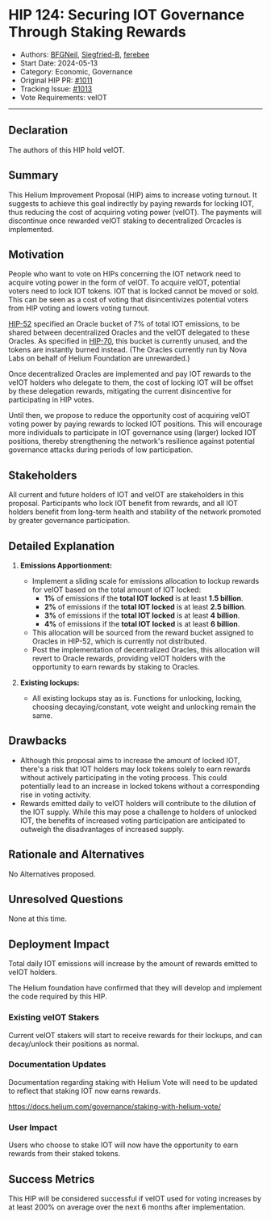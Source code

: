 # HIP 124: Securing IOT Governance Through Staking Rewards

- Authors: [BFGNeil](https://github.com/BFGNeil), [Siegfried-B](https://github.com/Siegfried-B), [ferebee](https://github.com/ferebee)
- Start Date: 2024-05-13
- Category: Economic, Governance
- Original HIP PR: [#1011](https://github.com/helium/HIP/pull/1011)
- Tracking Issue: [#1013](https://github.com/helium/HIP/issues/1013)
- Vote Requirements: veIOT

---

## Declaration

The authors of this HIP hold veIOT.

## Summary

This Helium Improvement Proposal (HIP) aims to increase voting turnout. It suggests to achieve this goal indirectly by paying rewards for locking IOT, thus reducing the cost of acquiring voting power (veIOT). The payments will discontinue once rewarded veIOT staking to decentralized Orcacles is implemented.

## Motivation

People who want to vote on HIPs concerning the IOT network need to acquire voting power in the form of veIOT. To acquire veIOT, potential voters need to lock IOT tokens.
IOT that is locked cannot be moved or sold. This can be seen as a cost of voting that disincentivizes potential voters from HIP voting and lowers voting turnout.

[HIP-52][hip-52] specified an Oracle bucket of 7% of total IOT emissions, to be shared between decentralized Oracles and the veIOT delegated to these Oracles. As specified in [HIP-70][hip-70], this bucket is currently unused, and the tokens are instantly burned instead. (The Oracles currently run by Nova Labs on behalf of Helium Foundation are unrewarded.)

Once decentralized Oracles are implemented and pay IOT rewards to the veIOT holders who delegate to them, the cost of locking IOT will be offset by these delegation rewards, mitigating the current disincentive for participating in HIP votes.

Until then, we propose to reduce the opportunity cost of acquiring veIOT voting power by paying rewards to locked IOT positions. This will encourage more individuals to participate in IOT governance using (larger) locked IOT positions, thereby strengthening the network's resilience against potential governance attacks during periods of low participation.

## Stakeholders

All current and future holders of IOT and veIOT are stakeholders in this proposal. Participants who lock IOT benefit from rewards, and all IOT holders benefit from long-term health and stability of the network promoted by greater governance participation.

## Detailed Explanation

1. **Emissions Apportionment:**
    - Implement a sliding scale for emissions allocation to lockup rewards for veIOT based on the total amount of IOT locked:
        - **1%** of emissions if the **total IOT locked** is at least **1.5 billion**.
        - **2%** of emissions if the **total IOT locked** is at least **2.5 billion**.
        - **3%** of emissions if the **total IOT locked** is at least **4 billion**.
        - **4%** of emissions if the **total IOT locked** is at least **6 billion**.
    - This allocation will be sourced from the reward bucket assigned to Oracles in HIP-52, which is currently not distributed.
    - Post the implementation of decentralized Oracles, this allocation will revert to Oracle rewards, providing veIOT holders with the opportunity to earn rewards by staking to Oracles.

2. **Existing lockups:**
    - All existing lockups stay as is. Functions for unlocking, locking, choosing decaying/constant, vote weight and unlocking remain the same.

## Drawbacks

- Although this proposal aims to increase the amount of locked IOT, there's a risk that IOT holders may lock tokens solely to earn rewards without actively participating in the voting process. This could potentially lead to an increase in locked tokens without a corresponding rise in voting activity.
- Rewards emitted daily to veIOT holders will contribute to the dilution of the IOT supply. While this may pose a challenge to holders of unlocked IOT, the benefits of increased voting participation are anticipated to outweigh the disadvantages of increased supply.

## Rationale and Alternatives

No Alternatives proposed.

## Unresolved Questions

None at this time.

## Deployment Impact

Total daily IOT emissions will increase by the amount of rewards emitted to veIOT holders.

The Helium foundation have confirmed that they will develop and implement the code required by this HIP.

### Existing veIOT Stakers

Current veIOT stakers will start to receive rewards for their lockups, and can decay/unlock their positions as normal.

### Documentation Updates

Documentation regarding staking with Helium Vote will need to be updated to reflect that staking IOT now earns rewards.

https://docs.helium.com/governance/staking-with-helium-vote/

### User Impact

Users who choose to stake IOT will now have the opportunity to earn rewards from their staked tokens. 

## Success Metrics

This HIP will be considered successful if veIOT used for voting increases by at least 200% on average over the next 6 months after implementation.

[hip-52]: https://github.com/helium/HIP/blob/main/0052-iot-dao.md
[hip-70]: https://github.com/helium/HIP/blob/main/0070-scaling-helium.md

